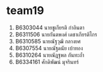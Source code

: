 # team19


1) B6303044 นายชูเกียรติ ก๋าอินตา
2) B6311506 นายกันตพงศ์ เดชาเกียรติไกร
3) B6310585 นายณัฐวุฒิ กลางยศ
5) B6307554 นายณัฐดนัย เบ้าทอง
5) B6310264 นายณัฎฐพล กันทะถ้ำ
6) B6334161 ศักดิพัฒน์ มุจรินทร์